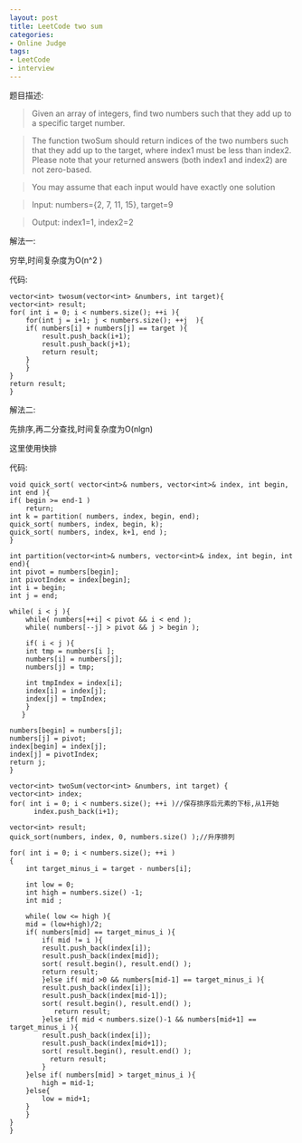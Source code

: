 ```yaml
---
layout: post 
title: LeetCode two sum
categories:
- Online Judge
tags:
- LeetCode
- interview
---
```


题目描述:

>Given an array of integers, find two numbers such that they add up to a specific target number.

>The function twoSum should return indices of the two numbers such that they add up to the target, where index1 must be less than index2. Please note that your returned answers (both index1 and index2) are not zero-based.

>You may assume that each input would have exactly one solution

>Input: numbers={2, 7, 11, 15}, target=9

>Output: index1=1, index2=2

解法一:

穷举,时间复杂度为O(n^2 )

代码:

    vector<int> twosum(vector<int> &numbers, int target){
	vector<int> result;
	for( int i = 0; i < numbers.size(); ++i ){
	    for(int j = i+1; j < numbers.size(); ++j  ){
		if( numbers[i] + numbers[j] == target ){
		    result.push_back(i+1);
		    result.push_back(j+1);
		    return result;
		}
	    }
	}
	return result;
    }


解法二:

先排序,再二分查找,时间复杂度为O(nlgn)

这里使用快排

代码:

    void quick_sort( vector<int>& numbers, vector<int>& index, int begin, int end ){
	if( begin >= end-1 )
	    return;
	int k = partition( numbers, index, begin, end);
	quick_sort( numbers, index, begin, k);
	quick_sort( numbers, index, k+1, end );
    }

    int partition(vector<int>& numbers, vector<int>& index, int begin, int end){
	int pivot = numbers[begin];
	int pivotIndex = index[begin];
	int i = begin;
	int j = end;

	while( i < j ){
	    while( numbers[++i] < pivot && i < end );
	    while( numbers[--j] > pivot && j > begin );

	    if( i < j ){
		int tmp = numbers[i ];
		numbers[i] = numbers[j];
		numbers[j] = tmp;

		int tmpIndex = index[i];
		index[i] = index[j];
		index[j] = tmpIndex;
	    }
       }

	numbers[begin] = numbers[j];
	numbers[j] = pivot;
	index[begin] = index[j];
	index[j] = pivotIndex;
	return j;
    }

    vector<int> twoSum(vector<int> &numbers, int target) {
	vector<int> index;
	for( int i = 0; i < numbers.size(); ++i )//保存排序后元素的下标,从1开始
	      index.push_back(i+1);
	
	vector<int> result;
	quick_sort(numbers, index, 0, numbers.size() );//升序排列
	
	for( int i = 0; i < numbers.size(); ++i )
	{
	    int target_minus_i = target - numbers[i];
	    
	    int low = 0;
	    int high = numbers.size() -1;
	    int mid ;
	    
	    while( low <= high ){
		mid = (low+high)/2;
		if( numbers[mid] == target_minus_i ){
		    if( mid != i ){
			result.push_back(index[i]);
			result.push_back(index[mid]);
			sort( result.begin(), result.end() );
			return result;
		    }else if( mid >0 && numbers[mid-1] == target_minus_i ){
			result.push_back(index[i]);
			result.push_back(index[mid-1]);
			sort( result.begin(), result.end() );
		       return result;
		    }else if( mid < numbers.size()-1 && numbers[mid+1] == target_minus_i ){
			result.push_back(index[i]);
			result.push_back(index[mid+1]);
			sort( result.begin(), result.end() );
		      return result;
		    }
		}else if( numbers[mid] > target_minus_i ){
		    high = mid-1;
		}else{
		    low = mid+1;
		}
	    }
	}
    }

